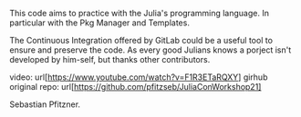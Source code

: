 This code aims to practice with the Julia's programming language. In particular with the 
Pkg Manager and Templates. 

The Continuous Integration offered by GitLab could be a useful tool to ensure and preserve the code. As every good Julians knows a porject isn't developed by him-self, but thanks other contributors.

video:
url[https://www.youtube.com/watch?v=F1R3ETaRQXY]
girhub original repo:
url[https://github.com/pfitzseb/JuliaConWorkshop21]

Sebastian Pfitzner.
